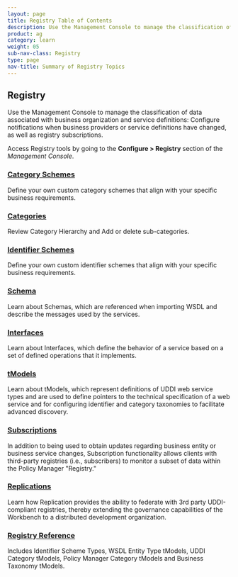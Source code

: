 ```yaml
---
layout: page
title: Registry Table of Contents
description: Use the Management Console to manage the classification of data associated with business organization and service definitions - Configure notifications when business providers or service definitions have changed, as well as registry subscriptions.
product: ag
category: learn
weight: 05
sub-nav-class: Registry
type: page
nav-title: Summary of Registry Topics
---
```


## Registry

Use the Management Console to manage the classification of data associated with business organization and service definitions: Configure notifications when business providers or service definitions have changed, as well as registry subscriptions.

Access Registry tools by going to the **Configure > Registry** section of the *Management Console*.

<div class = "divider1"></div>

### [Category Schemes](../registry/category_schemes.html)
Define your own custom category schemes that align with your specific business requirements.

<div class = "divider1"></div>

### [Categories](../registry/categories.html)
Review Category Hierarchy and Add or delete sub-categories.

<div class = "divider1"></div>

### [Identifier Schemes](../registry/identifier_schemes.html)
Define your own custom identifier schemes that align with your specific business requirements.

<div class = "divider1"></div>

### [Schema](../registry/schema.html)
Learn about Schemas, which are referenced when importing WSDL and describe the messages used by the services.

<div class = "divider1"></div>

### [Interfaces](../registry/interfaces.html)
Learn about Interfaces, which define the behavior of a service based on a set of defined operations that it implements.

<div class = "divider1"></div>

### [tModels](../registry/tmodels.html)
Learn about tModels, which represent definitions of UDDI web service types and are used to define pointers to the technical specification of a web service and for configuring identifier and category taxonomies to facilitate advanced discovery.

<div class = "divider1"></div>

### [Subscriptions](../registry/subscriptions.html)
In addition to being used to obtain updates regarding business entity or business service changes, Subscription functionality allows clients with third-party registries (i.e., subscribers) to monitor a subset of data within the Policy Manager "Registry."

<div class = "divider1"></div>

### [Replications](../registry/replications.html)
Learn how Replication provides the ability to federate with 3rd party UDDI-compliant registries, thereby extending the governance capabilities of the Workbench to a distributed development organization.

<div class = "divider1"></div>


### [Registry Reference](../registry/registry_reference.html)
Includes Identifier Scheme Types, WSDL Entity Type tModels, UDDI Category tModels, Policy Manager Category tModels and Business Taxonomy tModels.

